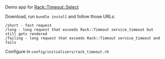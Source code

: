 Demo app for [Rack::Timeout::Select](https://github.com/mkrl/rack-timeout)

Download, run `bundle install` and follow those URLs:

```
/short - fast request
/long - long request that exceeds Rack::Timeout service_timeout but still gets rendered
/failing - long request that exceeds Rack::Timeout service_timeout and fails
```

Configure in `config/initializers/rack_timeout.rb`